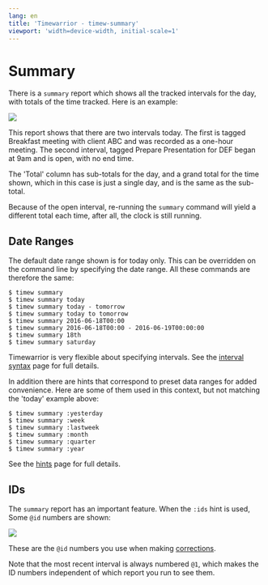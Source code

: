 ```yaml
---
lang: en
title: 'Timewarrior - timew-summary'
viewport: 'width=device-width, initial-scale=1'
---
```


# Summary

There is a `summary` report which shows all the tracked intervals for the day, with totals of the time tracked.
Here is an example:

![](../../images/summary1.png)

This report shows that there are two intervals today.
The first is tagged Breakfast meeting with client ABC and was recorded as a one-hour meeting.
The second interval, tagged Prepare Presentation for DEF began at 9am and is open, with no end time.

The \'Total\' column has sub-totals for the day, and a grand total for the time shown, which in this case is just a single day, and is the same as the sub-total.

Because of the open interval, re-running the `summary` command will yield a different total each time, after all, the clock is still running.

## Date Ranges

The default date range shown is for today only.
This can be overridden on the command line by specifying the date range.
All these commands are therefore the same:

```
$ timew summary
$ timew summary today
$ timew summary today - tomorrow
$ timew summary today to tomorrow
$ timew summary 2016-06-18T00:00
$ timew summary 2016-06-18T00:00 - 2016-06-19T00:00:00
$ timew summary 18th
$ timew summary saturday
```

Timewarrior is very flexible about specifying intervals.
See the [interval syntax](../interval) page for full details.

In addition there are hints that correspond to preset data ranges for added convenience.
Here are some of them used in this context, but not matching the \'today\' example above:

```
$ timew summary :yesterday
$ timew summary :week
$ timew summary :lastweek
$ timew summary :month
$ timew summary :quarter
$ timew summary :year
```

See the [hints](../hints) page for full details.

## IDs

The `summary` report has an important feature.
When the `:ids` hint is used, Some `@id` numbers are shown:

![](../../images/summary2.png)

These are the `@id` numbers you use when making [corrections](../corrections).

Note that the most recent interval is always numbered `@1`, which makes the ID numbers independent of which report you run to see them.
